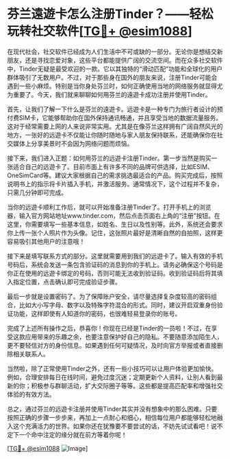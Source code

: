 # 芬兰遠遊卡怎么注册Tinder？——轻松玩转社交软件[[TG💪+ @esim1088](https://t.me/s/esim1088)]

在现代社会，社交软件已经成为人们生活中不可或缺的一部分。无论你是想结交新朋友，还是寻找恋爱对象，这些平台都能提供广阔的交流空间。而在众多社交软件中，Tinder无疑是最受欢迎的一款。它以其独特的“滑动匹配”功能和全球化的用户群体吸引了无数用户。不过，对于那些身在国外的朋友来说，注册Tinder可能会遇到一些小麻烦。特别是当你身处芬兰时，如何正确使用当地的网络服务就显得尤为重要了。今天，我们就来聊聊如何用芬兰的遠遊卡成功注册并使用Tinder。

首先，让我们了解一下什么是芬兰的遠遊卡。远遊卡是一种专门为旅行者设计的预付费SIM卡，它能够帮助你在国外保持通讯畅通，并且享受当地的数据流量服务。这对于经常需要上网的人来说非常实用。尤其是在像芬兰这样拥有广阔自然风光的地方，一张好的远遊卡不仅能让你随时随地与家人朋友保持联系，还能确保你在社交媒体上分享美景时不会因为网络问题而烦恼。

接下来，我们进入正题：如何用芬兰的远遊卡注册Tinder。第一步当然是购买一张适合自己的远遊卡了。目前市面上有许多不同的品牌可供选择，比如ESIM、OneSimCard等。建议大家根据自己的需求挑选最适合的产品。购买完成后，按照说明书上的指示将卡片插入手机，并激活服务。通常情况下，这个过程并不复杂，只需几分钟即可完成。

当你的远遊卡顺利工作后，就可以开始准备注册Tinder了。打开手机上的浏览器，输入官方网站地址www.tinder.com，然后点击页面右上角的“注册”按钮。在这里，你需要填写一些基本信息，如姓名、生日以及性别等。此外，系统还会要求你上传一张个人照片作为头像。记住，这张照片最好是清晰自然的自拍照，这样更容易吸引其他用户的注意哦！

接下来是填写联系方式的部分。这里就需要用到我们的远遊卡了。输入有效的手机号码后，系统会发送一条包含验证码的消息到你的手机上。请务必确保这个号码是你正在使用的远遊卡绑定的号码，否则可能无法收到验证码。收到验证码后将其填入指定位置，点击确认即可完成验证步骤。

最后一步就是设置密码了。为了保障账户安全，请尽量选择复杂度较高的密码组合，比如大小写字母、数字以及特殊字符混合的形式。同时，建议开启双重身份验证功能，这样即使有人知道你的密码，也很难轻易登录你的账号。

完成了上述所有操作之后，恭喜你！你现在已经是Tinder的一员啦！不过，在享受这款应用带来的乐趣之余，也要注意保护好自己的隐私。不要随意添加陌生人，更不要轻信对方的身份信息。如果遇到任何可疑情况，及时向官方举报或者直接删除相关联系人。

当然啦，除了正常使用Tinder之外，还有一些小技巧可以让用户体验更加愉快。例如，合理安排每日在线时间，避免过度沉迷；定期更新个人资料，让别人看到最新的你；积极参与群聊活动，扩大交际圈子等等。这些都是提高匹配率和增强社交体验的有效方法。

总之，通过芬兰的远遊卡注册并使用Tinder其实并没有想象中的那么困难。只要按照正确的步骤一步步来，再加上一点耐心和细心，相信每位用户都能够轻松地融入这个充满活力的世界。如果你还在犹豫要不要尝试的话，不妨先试试看吧！说不定下一个命中注定的缘分就在前方等着你呢！

[[TG💪+ @esim1088](https://t.me/s/esim1088) ![Image](https://i.postimg.cc/4NQfJmqS/Snipaste-2025-05-13-00-14-12.png)]